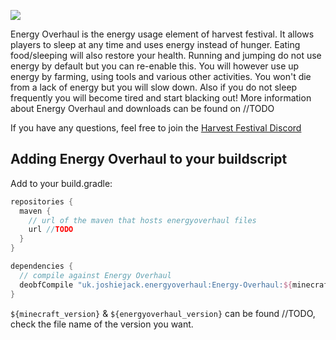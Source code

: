![](src/main/resources/assets/harvestfestival/logo.png)

Energy Overhaul is the energy usage element of harvest festival. It allows players to sleep at any time and uses energy instead of hunger. Eating food/sleeping will also restore your health. Running and jumping do not use energy by default but you can re-enable this. You will however use up energy by farming, using tools and various other activities. You won't die from a lack of energy but you will slow down. Also if you do not sleep frequently you will become tired and start blacking out!
More information about Energy Overhaul and downloads can be found on //TODO

If you have any questions, feel free to join the [Harvest Festival Discord](https://discord.gg/MRZAyze)

Adding Energy Overhaul to your buildscript
---
Add to your build.gradle:
```gradle
repositories {
  maven {
    // url of the maven that hosts energyoverhaul files
    url //TODO
  }
}

dependencies {
  // compile against Energy Overhaul
  deobfCompile "uk.joshiejack.energyoverhaul:Energy-Overhaul:${minecraft_version}-${energyoverhaul_version}"
}
```

`${minecraft_version}` & `${energyoverhaul_version}` can be found //TODO, check the file name of the version you want.